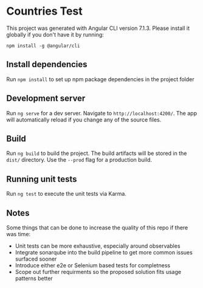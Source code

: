 # Countries Test

This project was generated with Angular CLI version 7.1.3.
Please install it globally if you don't have it by running:

`npm install -g @angular/cli`

## Install dependencies

Run `npm install` to set up npm package dependencies in the project folder

## Development server

Run `ng serve` for a dev server. Navigate to `http://localhost:4200/`. The app will automatically reload if you change any of the source files.

## Build

Run `ng build` to build the project. The build artifacts will be stored in the `dist/` directory. Use the `--prod` flag for a production build.

## Running unit tests

Run `ng test` to execute the unit tests via Karma.

## Notes

Some things that can be done to increase the quality of this repo if there was time:
 - Unit tests can be more exhaustive, especially around observables
 - Integrate sonarqube into the build pipeline to get more common issues surfaced sooner
 - Introduce either e2e or Selenium based tests for completness
 - Scope out further requirments so the proposed solution fits usage patterns better